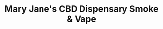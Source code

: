 ---
title: "Mary Jane's CBD Dispensary Smoke & Vape"
url: /san-antonio/mary-janes-cbd-dispensary-smoke-und-vape/
shop: Tabak
---
